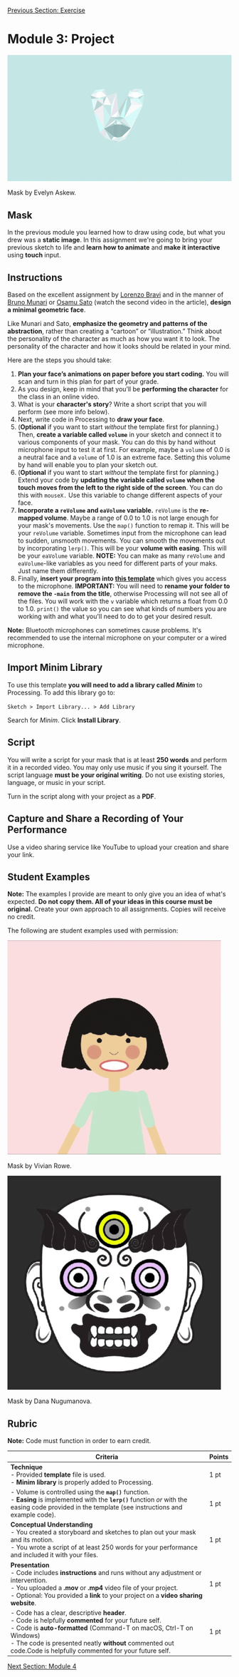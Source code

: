 [Previous Section: Exercise](2_EXERCISE.md)

# Module 3: Project

![geometric_animation](images/Evelyn_Askew_Mask.gif)

Mask by Evelyn Askew.

## Mask

In the previous module you learned how to draw using code, but what you drew was a **static image**. In this assignment we're going to bring your previous sketch to life and **learn how to animate** and **make it interactive** using **touch** input.

## Instructions

Based on the excellent assignment by [Lorenzo Bravi](http://www.creativeapplications.net/processing/bla-bla-bla-iphone-of-processing-sound/) and in the manner of [Bruno Munari](http://www.creativeapplications.net/processing/bla-bla-bla-iphone-of-processing-sound/) or [Osamu Sato](https://motherboard.vice.com/en_us/article/d734ja/the-most-elusive-video-game-creator) (watch the second video in the article), **design a minimal geometric face**.

Like Munari and Sato, **emphasize the geometry and patterns of the abstraction**, rather than creating a “cartoon” or “illustration.” Think about the  personality of the character as much as how you want it to look. The  personality of the character and how it looks should be related in your  mind.

Here are the steps you should take:

1. **Plan your face’s animations on paper before you start coding.** You will scan and turn in this plan for part of your grade.
2. As you design, keep in mind that you’ll be **performing the character** for the class in an online video.
3. What is your **character's story**? Write a short script that you will perform (see more info below).
4. Next, write code in Processing to **draw your face**.
5. (**Optional** if you want to start *without* the template first for planning.) Then, **create a variable called `volume`** in your sketch and connect it to various components of your mask. You can do this by hand without microphone input to test it at first. For example, maybe a `volume` of 0.0 is a neutral face and a `volume` of 1.0 is an extreme face. Setting this volume by hand will enable you to plan your sketch out.
6. (**Optional** if you want to start *without* the template first for planning.) Extend your code by **updating the variable called `volume` when the touch moves from the left to the right side of the screen**. You can do this with `mouseX.` Use this variable to change different aspects of your face.
7. **Incorporate a `reVolume` and `eaVolume` variable.** `reVolume` is the **re-mapped volume**. Maybe a range of 0.0 to 1.0 is not large enough for your mask's movements. Use the `map()` function to remap it. This will be your `reVolume` variable. Sometimes input from the microphone can lead to sudden, unsmooth movements. You can smooth the movements out by incorporating `lerp()`. This will be your **volume with easing**. This will be your `eaVolume` variable. **NOTE:** You can make as many `reVolume` and `eaVolume`-like variables as you need for different parts of your maks. Just name them differently.
8. Finally, **insert your program into [this template](https://github.com/masoodkamandy/Processing_Mask_Template/archive/refs/heads/main.zip)** which gives you access to the microphone. **IMPORTANT:** You will need to **rename your folder to remove the `-main` from the title**, otherwise Processing will not see all of the files. You will work with the `v` variable which returns a float from 0.0 to 1.0. `print()` the value so you can see what kinds of numbers you are working with and what you'll need to do to get your desired result.

**Note:** Bluetooth microphones can sometimes cause problems. It's recommended to use the internal microphone on your computer or a wired microphone.

## Import Minim Library

To use this template **you will need to add a library called *Minim*** to Processing. To add this library go to:

`Sketch > Import Library... > Add Library` 

Search for *Minim*. Click **Install Library**.

## Script

You will write a script for your mask that is at least **250 words** and perform it in a recorded video. You may only use music if you sing it yourself. The script language **must be your original writing**. Do not use existing stories, language, or music in your script.

Turn in the script along with your project as a **PDF**.

## Capture and Share a Recording of Your Performance

Use a video sharing service like YouTube to upload your creation and share your link.

## Student Examples

**Note:** The examples I provide are meant to only give you an idea of what's expected. **Do not copy them. All of your ideas in this course must be original.** Create your own approach to all assignments. Copies will receive no credit.

The following are student examples used with permission:

![Vivan Rowe](images/Vivian_Rowe_Mask.gif)

Mask by Vivian Rowe.

![Dana Nugumanova](images/Dana_Nugumanova_Mask.gif)

Mask by Dana Nugumanova.

## Rubric

**Note:** Code must function in order to earn credit.

| Criteria                                                     | Points |
| ------------------------------------------------------------ | ------ |
| **Technique**<br />- Provided **template** file is used.<br />- **Minim library** is properly added to Processing. | 1 pt   |
| - Volume is controlled using the **`map()`** function.<br />- **Easing** is implemented with the **`lerp()`** function *or* with the easing code provided in the template (see instructions and example code). | 1 pt   |
| **Conceptual Understanding**<br />- You created a storyboard and sketches to plan out your mask and its motion.<br />- You wrote a script of at least 250 words for your performance and included it with your files. | 1 pt   |
| **Presentation**<br />- Code includes **instructions** and runs without any adjustment or intervention.<br />- You uploaded a **.mov** or **.mp4** video file of your project.<br />- Optional: You provided a **link** to your project on a **video sharing website**. | 1 pt   |
| - Code has a clear, descriptive **header**.<br />- Code is helpfully **commented** for your future self.<br />- Code is **auto-formatted** (Command-T on macOS, Ctrl-T on Windows)<br />- The code is presented neatly **without** commented out code.Code is helpfully commented for your future self. | 1 pt   |

[Next Section: Module 4](../4_Functions_and_Expanded_Cinema/README.md)

